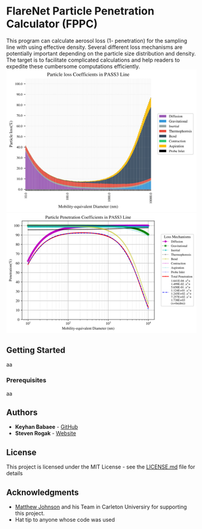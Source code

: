 # FlareNet Particle Penetration Calculator (FPPC)

This program can calculate aerosol loss (1- penetration) for the sampling line with using effective density. Several different loss mechanisms are potentially important depending on the particle size distribution and density. The target is to facilitate complicated calculations and help readers to expedite these cumbersome computations efficiently.
![alt text](https://raw.githubusercontent.com/keyhanB/FlareNet-Particle-Penetration-Calculator/master/Graph%20Output/PASS3%20Line%20-%20Main%20Graph_Loss.jpg)
![alt text](https://raw.githubusercontent.com/keyhanB/FlareNet-Particle-Penetration-Calculator/master/Graph%20Output/PASS3%20Line%20-%20Main%20Graph.jpg)
## Getting Started

aa

### Prerequisites

aa


## Authors

* **Keyhan Babaee** - [GitHub](https://github.com/keyhanB)
* **Steven Rogak** - [Website](http://mech.ubc.ca/steven-rogak/)

## License

This project is licensed under the MIT License - see the [LICENSE.md](LICENSE.md) file for details

## Acknowledgments

* [Matthew Johnson](https://carleton.ca/mae/people/matthew-johnson/) and his Team in Carleton Universiry for supporting this project.
* Hat tip to anyone whose code was used


